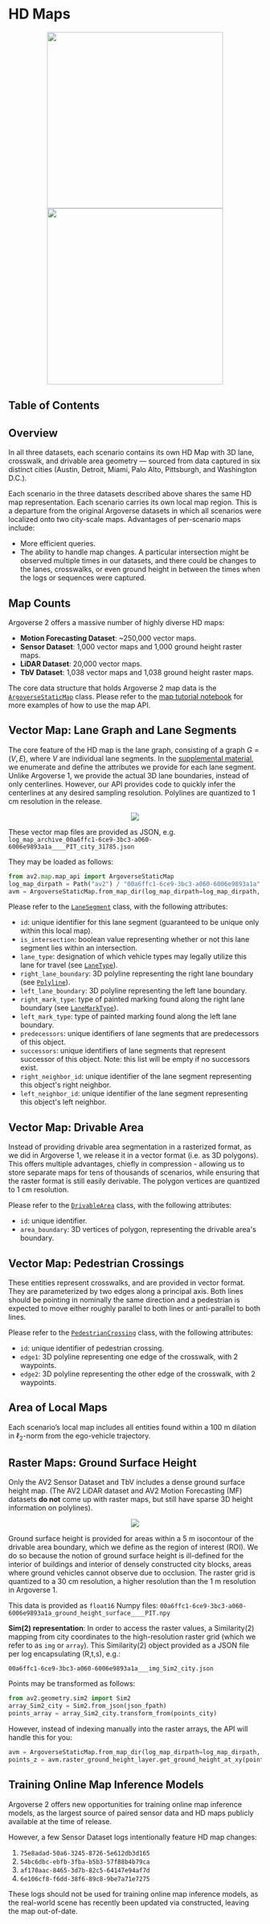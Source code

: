 
# HD Maps

<p align="center">
  <img src="../assets/157915615-42fa04ff-86f7-407e-bf3a-743e127aec0b.avif" height="350">
  <img src="../assets/157915595-b8c4a627-49fb-4f52-b375-0aa81593eac7.avif" height="350">
</p>

## Table of Contents

<!-- toc -->

## Overview

In all three datasets, each scenario contains its own HD Map with 3D lane, crosswalk, and drivable area geometry — sourced from data captured in six distinct cities (Austin, Detroit, Miami, Palo Alto, Pittsburgh, and Washington D.C.).

Each scenario in the three datasets described above shares the same HD map representation. Each scenario carries its own local map region. This is a departure from the original Argoverse datasets in which all scenarios were localized onto two city-scale maps. Advantages of per-scenario maps include:

- More efficient queries.
- The ability to handle map changes. A particular intersection might be observed multiple times in our datasets, and there could be changes to the lanes, crosswalks, or even ground height in between the times when the logs or sequences were captured.

## Map Counts

Argoverse 2 offers a massive number of highly diverse HD maps:

- **Motion Forecasting Dataset**: ~250,000 vector maps.
- **Sensor Dataset**: 1,000 vector maps and 1,000 ground height raster maps.
- **LiDAR Dataset**: 20,000 vector maps.
- **TbV Dataset**: 1,038 vector maps and 1,038 ground height raster maps.

The core data structure that holds Argoverse 2 map data is the [`ArgoverseStaticMap`](https://github.com/argoverse/av2-api/blob/main/src/av2/map/map_api.py#280) class. Please refer to the [map tutorial notebook](https://github.com/argoverse/av2-api/blob/main/tutorials/map_tutorial.ipynb) for more examples of how to use the map API.

<a name="lane-segments"></a>

## Vector Map: Lane Graph and Lane Segments

The core feature of the HD map is the lane graph, consisting of a graph $G = (V, E)$, where $V$ are individual lane segments. In the [supplemental material](https://openreview.net/attachment?id=vKQGe36av4k&name=supplementary_material), we enumerate and define the attributes we provide for each lane segment. Unlike Argoverse 1, we provide the actual 3D lane boundaries, instead of only centerlines. However, our API provides code to quickly infer the centerlines at any desired sampling resolution. Polylines are quantized to $1 \text{ cm}$ resolution in the release.

<p align="center">
  <img src="../assets/157802162-e40098c1-8677-4c16-ac60-e9bbded6badf.avif">
</p>

These vector map files are provided as JSON, e.g. `log_map_archive_00a6ffc1-6ce9-3bc3-a060-6006e9893a1a____PIT_city_31785.json`

They may be loaded as follows:

```python
from av2.map.map_api import ArgoverseStaticMap
log_map_dirpath = Path("av2") / "00a6ffc1-6ce9-3bc3-a060-6006e9893a1a" / "map"
avm = ArgoverseStaticMap.from_map_dir(log_map_dirpath=log_map_dirpath, build_raster=False)
```

Please refer to the [`LaneSegment`](https://github.com/argoverse/av2-api/blob/main/src/av2/map/lane_segment.py#L71) class, with the following attributes:

- `id`: unique identifier for this lane segment (guaranteed to be unique only within this local map).
- `is_intersection`: boolean value representing whether or not this lane segment lies within an intersection.
- `lane_type`: designation of which vehicle types may legally utilize this lane for travel (see [`LaneType`](https://github.com/argoverse/av2-api/blob/main/src/av2/map/lane_segment.py#L23)).
- `right_lane_boundary`: 3D polyline representing the right lane boundary (see [`Polyline`](https://github.com/argoverse/av2-api/blob/main/src/av2/map/map_primitives.py#L37)).
- `left_lane_boundary`: 3D polyline representing the left lane boundary.
- `right_mark_type`: type of painted marking found along the right lane boundary (see [`LaneMarkType`](https://github.com/argoverse/av2-api/blob/main/src/av2/map/lane_segment.py#L31)).
- `left_mark_type`: type of painted marking found along the left lane boundary.
- `predecessors`: unique identifiers of lane segments that are predecessors of this object.
- `successors`: unique identifiers of lane segments that represent successor of this object. Note: this list will be empty if no successors exist.
- `right_neighbor_id`: unique identifier of the lane segment representing this object's right neighbor.
- `left_neighbor_id`: unique identifier of the lane segment representing this object's left neighbor.

<a name="drivable-area"></a>

## Vector Map: Drivable Area

Instead of providing drivable area segmentation in a rasterized format, as we did in Argoverse 1, we release it in a vector format  (i.e. as 3D polygons). This offers multiple advantages, chiefly in compression - allowing us to store separate maps for tens of thousands of scenarios, while ensuring that the raster format is still easily derivable. The polygon vertices are quantized to 1 cm resolution.

Please refer to the [`DrivableArea`](https://github.com/argoverse/av2-api/blob/main/src/av2/map/drivable_area.py#L17) class, with the following attributes:

- `id`: unique identifier.
- `area_boundary`: 3D vertices of polygon, representing the drivable area's boundary.

<a name="ped-crossings"></a>

## Vector Map: Pedestrian Crossings

These entities represent crosswalks, and are provided in vector format. They are parameterized by two edges along a principal axis. Both lines should be pointing in nominally the same direction and a pedestrian is expected to move either roughly parallel to both lines or anti-parallel to both lines.

Please refer to the [`PedestrianCrossing`](https://github.com/argoverse/av2-api/blob/main/src/av2/map/pedestrian_crossing.py#L17) class, with the following attributes:

- `id`: unique identifier of pedestrian crossing.
- `edge1`: 3D polyline representing one edge of the crosswalk, with 2 waypoints.
- `edge2`: 3D polyline representing the other edge of the crosswalk, with 2 waypoints.

## Area of Local Maps

Each scenario’s local map includes all entities found within a $100 \text{ m}$ dilation in $\ell_2$-norm from the ego-vehicle trajectory.

<a name="ground-height"></a>

## Raster Maps: Ground Surface Height

Only the AV2 Sensor Dataset and TbV includes a dense ground surface height map. (The AV2 LiDAR dataset and AV2 Motion Forecasting (MF) datasets **do not** come up with raster maps, but still have sparse 3D height information on polylines).

<p align="center">
  <img src="../assets/157802151-1eecfb9f-1e3f-4639-a417-a245d9898b1e.avif">
</p>

Ground surface height is provided for areas within a 5 m isocontour of the drivable area boundary, which we define as the region of interest (ROI). We do so because the notion of ground surface height is ill-defined for the interior of buildings and interior of densely constructed city blocks, areas where ground vehicles cannot observe due to occlusion. The raster grid is quantized to a 30 cm resolution, a higher resolution than the 1 m resolution in Argoverse 1.

This data is provided as `float16` Numpy files:
`00a6ffc1-6ce9-3bc3-a060-6006e9893a1a_ground_height_surface____PIT.npy`

**Sim(2) representation**: In order to access the raster values, a Similarity(2) mapping from city coordinates to the high-resolution raster grid (which we refer to as `img` or `array`). This Similarity(2) object provided as a JSON file per log encapsulating (R,t,s), e.g.:

`00a6ffc1-6ce9-3bc3-a060-6006e9893a1a___img_Sim2_city.json`

Points may be transformed as follows:

```python
from av2.geometry.sim2 import Sim2
array_Sim2_city = Sim2.from_json(json_fpath)
points_array = array_Sim2_city.transform_from(points_city)
```

However, instead of indexing manually into the raster arrays, the API will handle this for you:

```python
avm = ArgoverseStaticMap.from_map_dir(log_map_dirpath=log_map_dirpath, build_raster=True)
points_z = avm.raster_ground_height_layer.get_ground_height_at_xy(points_xy)
```

## Training Online Map Inference Models

Argoverse 2 offers new opportunities for training online map inference models, as the largest source of paired sensor data and HD maps publicly available at the time of release.

However, a few Sensor Dataset logs intentionally feature HD map changes:

1. `75e8adad-50a6-3245-8726-5e612db3d165`
2. `54bc6dbc-ebfb-3fba-b5b3-57f88b4b79ca`
3. `af170aac-8465-3d7b-82c5-64147e94af7d`
4. `6e106cf8-f6dd-38f6-89c8-9be7a71e7275`

These logs should not be used for training online map inference models, as the real-world scene has recently been updated via constructed, leaving the map out-of-date.
